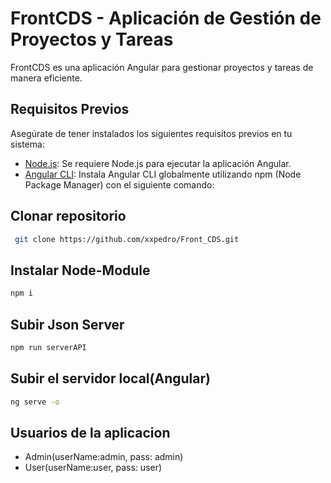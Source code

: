 # FrontCDS - Aplicación de Gestión de Proyectos y Tareas

FrontCDS es una aplicación Angular para gestionar proyectos y tareas de manera eficiente.

## Requisitos Previos

Asegúrate de tener instalados los siguientes requisitos previos en tu sistema:

- [Node.js](https://nodejs.org/): Se requiere Node.js para ejecutar la aplicación Angular.
- [Angular CLI](https://cli.angular.io/): Instala Angular CLI globalmente utilizando npm (Node Package Manager) con el siguiente comando:

## Clonar repositorio
```bash
 git clone https://github.com/xxpedro/Front_CDS.git
```
## Instalar Node-Module
```bash
npm i
```
## Subir Json Server

```bash
npm run serverAPI
```
## Subir el servidor local(Angular)
```bash
ng serve -o
```

## Usuarios de la aplicacion
- Admin(userName:admin, pass: admin)
- User(userName:user, pass: user)




  

 

